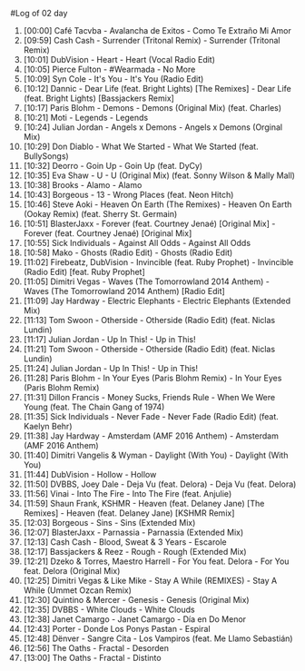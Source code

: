 #Log of 02 day

1. [00:00] Café Tacvba - Avalancha de Exitos - Como Te Extraño Mi Amor
1. [09:59] Cash Cash - Surrender (Tritonal Remix) - Surrender (Tritonal Remix)
1. [10:01] DubVision - Heart - Heart (Vocal Radio Edit)
1. [10:05] Pierce Fulton - #Wearmada - No More
1. [10:09] Syn Cole - It's You - It's You (Radio Edit)
1. [10:12] Dannic - Dear Life (feat. Bright Lights) [The Remixes] - Dear Life (feat. Bright Lights) [Bassjackers Remix]
1. [10:17] Paris Blohm - Demons - Demons (Original Mix) (feat. Charles)
1. [10:21] Moti - Legends - Legends
1. [10:24] Julian Jordan - Angels x Demons - Angels x Demons (Orginal Mix)
1. [10:29] Don Diablo - What We Started - What We Started (feat. BullySongs)
1. [10:32] Deorro - Goin Up - Goin Up (feat. DyCy)
1. [10:35] Eva Shaw - U - U (Original Mix) (feat. Sonny Wilson & Mally Mall)
1. [10:38] Brooks - Alamo - Alamo
1. [10:43] Borgeous - 13 - Wrong Places (feat. Neon Hitch)
1. [10:46] Steve Aoki - Heaven On Earth (The Remixes) - Heaven On Earth (Ookay Remix) (feat. Sherry St. Germain)
1. [10:51] BlasterJaxx - Forever (feat. Courtney Jenaé) [Original Mix] - Forever (feat. Courtney Jenaé) [Original Mix]
1. [10:55] Sick Individuals - Against All Odds - Against All Odds
1. [10:58] Mako - Ghosts (Radio Edit) - Ghosts (Radio Edit)
1. [11:02] Firebeatz, DubVision - Invincible (feat. Ruby Prophet) - Invincible (Radio Edit) [feat. Ruby Prophet]
1. [11:05] Dimitri Vegas - Waves (The Tomorrowland 2014 Anthem) - Waves (The Tomorrowland 2014 Anthem) [Radio Edit]
1. [11:09] Jay Hardway - Electric Elephants - Electric Elephants (Extended Mix)
1. [11:13] Tom Swoon - Otherside - Otherside (Radio Edit) (feat. Niclas Lundin)
1. [11:17] Julian Jordan - Up In This! - Up in This!
1. [11:21] Tom Swoon - Otherside - Otherside (Radio Edit) (feat. Niclas Lundin)
1. [11:24] Julian Jordan - Up In This! - Up in This!
1. [11:28] Paris Blohm - In Your Eyes (Paris Blohm Remix) - In Your Eyes (Paris Blohm Remix)
1. [11:31] Dillon Francis - Money Sucks, Friends Rule - When We Were Young (feat. The Chain Gang of 1974)
1. [11:35] Sick Individuals - Never Fade - Never Fade (Radio Edit) (feat. Kaelyn Behr)
1. [11:38] Jay Hardway - Amsterdam (AMF 2016 Anthem) - Amsterdam (AMF 2016 Anthem)
1. [11:40] Dimitri Vangelis & Wyman - Daylight (With You) - Daylight (With You)
1. [11:44] DubVision - Hollow - Hollow
1. [11:50] DVBBS, Joey Dale - Deja Vu (feat. Delora) - Deja Vu (feat. Delora)
1. [11:56] Vinai - Into The Fire - Into The Fire (feat. Anjulie)
1. [11:59] Shaun Frank, KSHMR - Heaven (feat. Delaney Jane) [The Remixes] - Heaven (feat. Delaney Jane) [KSHMR Remix]
1. [12:03] Borgeous - Sins - Sins (Extended Mix)
1. [12:07] BlasterJaxx - Parnassia - Parnassia (Extended Mix)
1. [12:13] Cash Cash - Blood, Sweat & 3 Years - Escarole
1. [12:17] Bassjackers & Reez - Rough - Rough (Extended Mix)
1. [12:21] Dzeko & Torres, Maestro Harrell - For You feat. Delora - For You feat. Delora (Original Mix)
1. [12:25] Dimitri Vegas & Like Mike - Stay A While (REMIXES) - Stay A While (Ummet Ozcan Remix)
1. [12:30] Quintino & Mercer - Genesis - Genesis (Original Mix)
1. [12:35] DVBBS - White Clouds - White Clouds
1. [12:38] Janet Camargo - Janet Camargo - Día en Do Menor
1. [12:43] Porter - Donde Los Ponys Pastan - Espiral
1. [12:48] Dënver - Sangre Cita - Los Vampiros (feat. Me Llamo Sebastián)
1. [12:56] The Oaths - Fractal - Desorden
1. [13:00] The Oaths - Fractal - Distinto
